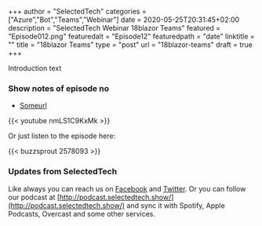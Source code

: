 +++
author = "SelectedTech"
categories = ["Azure","Bot","Teams","Webinar"]
date = 2020-05-25T20:31:45+02:00
description = "SelectedTech Webinar 18blazor Teams"
featured = "Episode012.png"
featuredalt = "Episode12"
featuredpath = "date"
linktitle = ""
title = "18blazor Teams"
type = "post"
url = "18blazor-teams"
draft = true
+++

Introduction text

### Show notes of episode no

- [Someurl](https://www.selectedtech.show)

{{< youtube nmLS1C9KxMk >}}

Or just listen to the episode here:

{{< buzzsprout 2578093 >}}

### Updates from SelectedTech

Like always you can reach us on [Facebook](https://www.facebook.com/SelectedTechPage/) and [Twitter](https://twitter.com/selectedtech). Or you can follow our podcast at [http://podcast.selectedtech.show/](http://podcast.selectedtech.show/) and sync it with Spotify, Apple Podcasts, Overcast and some other services.
